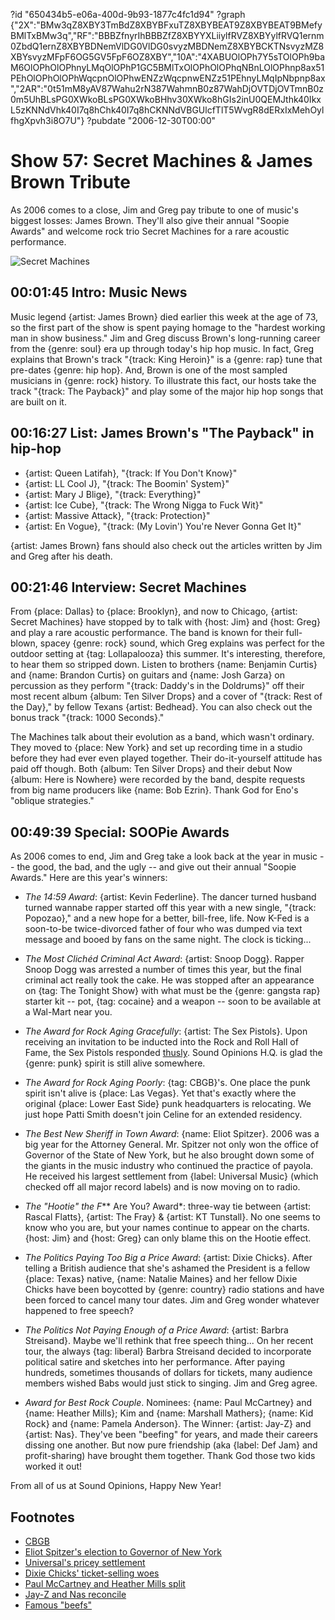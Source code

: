?id "650434b5-e06a-400d-9b93-1877c4fc1d94"
?graph {"2X":"BMw3qZ8XBY3TmBdZ8XBYBFxuTZ8XBYBEAT9Z8XBYBEAT9BMefyBMlTxBMw3q","RF":"BBBZfnyrIhBBBZfZ8XBYYXLiiylfRVZ8XBYylfRVQ1ernm0ZbdQ1ernZ8XBYBDNemVlDG0VlDG0svyzMBDNemZ8XBYBCKTNsvyzMZ8XBYsvyzMFpF6OG5GV5FpF6OZ8XBY","10A":"4XABUOlOPh7Y5sTOlOPh9baM6OlOPhOlOPhnyLMqOlOPhP1GC5BMlTxOlOPhOlOPhqNBnLOlOPhnp8ax51PEhOlOPhOlOPhWqcpnOlOPhwENZzWqcpnwENZz51PEhnyLMqIpNbpnp8ax","2AR":"0t51mM8yAV87Wahu2rN387WahmnB0z87WahDjOVTDjOVTmnB0z0m5UhBLsPG0XWkoBLsPG0XWkoBHhv30XWko8hGIs2inU0QEMJthk40IkxL5zKNNdVhk40I7q8hChk40I7q8hCKNNdVBGUlcfTlT5WvgR8dERxIxMehOylfhgXpvh3i8O7U"}
?pubdate "2006-12-30T00:00"

# Show 57: Secret Machines & James Brown Tribute
As 2006 comes to a close, Jim and Greg pay tribute to one of music's biggest losses: James Brown. They'll also give their annual "Soopie Awards" and welcome rock trio Secret Machines for a rare acoustic performance.

![Secret Machines](https://static.soundopinions.org/images/2006/secretmachines.jpg)

## 00:01:45 Intro: Music News
Music legend {artist: James Brown} died earlier this week at the age of 73, so the first part of the show is spent paying homage to the "hardest working man in show business." Jim and Greg discuss Brown's long-running career from the {genre: soul} era up through today's hip hop music. In fact, Greg explains that Brown's track "{track: King Heroin}" is a {genre: rap} tune that pre-dates {genre: hip hop}. And, Brown is one of the most sampled musicians in {genre: rock} history. To illustrate this fact, our hosts take the track "{track: The Payback}" and play some of the major hip hop songs that are built on it.

## 00:16:27 List: James Brown's "The Payback" in hip-hop
- {artist: Queen Latifah}, "{track: If You Don't Know}"
- {artist:  LL Cool J}, "{track: The Boomin' System}" 
- {artist: Mary J Blige}, "{track: Everything}"
- {artist: Ice Cube}, "{track: The Wrong Nigga to Fuck Wit}"
- {artist: Massive Attack}, "{track: Protection}" 
- {artist: En Vogue}, "{track: (My Lovin') You're Never Gonna Get It}"

{artist: James Brown} fans should also check out the articles written by Jim and Greg after his death.

## 00:21:46 Interview: Secret Machines
From {place: Dallas} to {place: Brooklyn}, and now to Chicago, {artist: Secret Machines} have stopped by to talk with {host: Jim} and {host: Greg} and play a rare acoustic performance. The band is known for their full-blown, spacey {genre: rock} sound, which Greg explains was perfect for the outdoor setting at {tag: Lollapalooza} this summer. It's interesting, therefore, to hear them so stripped down. Listen to brothers {name: Benjamin Curtis} and {name: Brandon Curtis} on guitars and {name: Josh Garza} on percussion as they perform "{track: Daddy's in the Doldrums}" off their most recent album {album: Ten Silver Drops} and a cover of "{track: Rest of the Day}," by fellow Texans {artist: Bedhead}. You can also check out the bonus track "{track: 1000 Seconds}."

The Machines talk about their evolution as a band, which wasn't ordinary. They moved to {place: New York} and set up recording time in a studio before they had ever even played together. Their do-it-yourself attitude has paid off though. Both {album: Ten Silver Drops} and their debut Now {album: Here is Nowhere} were recorded by the band, despite requests from big name producers like {name: Bob Ezrin}. Thank God for Eno's "oblique strategies."

## 00:49:39 Special: SOOPie Awards
As 2006 comes to end, Jim and Greg take a look back at the year in music -- the good, the bad, and the ugly -- and give out their annual "Soopie Awards." 
Here are this year's winners:

- *The 14:59 Award*: {artist: Kevin Federline}. The dancer turned husband turned wannabe rapper started off this year with a new single, "{track: Popozao}," and a new hope for a better, bill-free, life. Now K-Fed is a soon-to-be twice-divorced father of four who was dumped via text message and booed by fans on the same night. The clock is ticking...

- *The Most Clichéd Criminal Act Award*: {artist: Snoop Dogg}. Rapper Snoop Dogg was arrested a number of times this year, but the final criminal act really took the cake. He was stopped after an appearance on {tag: The Tonight Show} with what must be the {genre: gangsta rap} starter kit -- pot, {tag: cocaine} and a weapon -- soon to be available at a Wal-Mart near you.

- *The Award for Rock Aging Gracefully*: {artist: The Sex Pistols}. Upon receiving an invitation to be inducted into the Rock and Roll Hall of Fame, the Sex Pistols responded [thusly](http://www.sexpistolsofficial.com/official-announcement-regarding-the-rock-and-roll-hall-of-fame/). Sound Opinions H.Q. is glad the {genre: punk} spirit is still alive somewhere.

- *The Award for Rock Aging Poorly*: {tag: CBGB}'s. One place the punk spirit isn't alive is {place: Las Vegas}. Yet that's exactly where the original {place: Lower East Side} punk headquarters is relocating. We just hope Patti Smith doesn't join Celine for an extended residency.

- *The Best New Sheriff in Town Award*: {name: Eliot Spitzer}. 2006 was a big year for the Attorney General. Mr. Spitzer not only won the office of Governor of the State of New York, but he also brought down some of the giants in the music industry who continued the practice of payola. He received his largest settlement from {label: Universal Music} (which checked off all major record labels) and is now moving on to radio.

- *The "Hootie" the F*** Are You? Award*: three-way tie between {artist: Rascal Flatts}, {artist: The Fray} & {artist: KT Tunstall}. No one seems to know who you are, but your names continue to appear on the charts. {host: Jim} and {host: Greg} can only blame this on the Hootie effect.

- *The Politics Paying Too Big a Price Award*: {artist: Dixie Chicks}. After telling a British audience that she's ashamed the President is a fellow {place: Texas} native, {name: Natalie Maines} and her fellow Dixie Chicks have been boycotted by {genre: country} radio stations and have been forced to cancel many tour dates. Jim and Greg wonder whatever happened to free speech?

- *The Politics Not Paying Enough of a Price Award*: {artist: Barbra Streisand}. Maybe we'll rethink that free speech thing... On her recent tour, the always {tag: liberal} Barbra Streisand decided to incorporate political satire and sketches into her performance. After paying hundreds, sometimes thousands of dollars for tickets, many audience members wished Babs would just stick to singing. Jim and Greg agree.

- *Award for Best Rock Couple*. Nominees: {name: Paul McCartney} and {name: Heather Mills}; Kim and {name: Marshall Mathers}; {name: Kid Rock} and {name: Pamela Anderson}. The Winner: {artist: Jay-Z} and {artist: Nas}. They've been "beefing" for years, and made their careers dissing one another. But now pure friendship (aka {label: Def Jam} and profit-sharing) have brought them together. Thank God those two kids worked it out!

From all of us at Sound Opinions,
Happy New Year! 

## Footnotes
- [CBGB](http://en.wikipedia.org/wiki/CBGB)
- [Eliot Spitzer's election to Governor of New York](http://en.wikipedia.org/wiki/New_York_gubernatorial_election,_2006)
- [Universal's pricey settlement](http://www.nytimes.com/2006/05/12/business/12payola.html?ex=1305086400&en=55bcf1546ea3e870&ei=5090&partner=rssuserland&emc=rss)
- [Dixie Chicks' ticket-selling woes](http://www.usatoday.com/life/music/news/2006-06-08-dixie-chicks-tour_x.htm)
- [Paul McCartney and Heather Mills split](http://arts.guardian.co.uk/news/story/0,,1776957,00.html)
- [Jay-Z and Nas reconcile](http://www.mtv.com/news/articles/1512432/20051028/jay_z.jhtml)
- [Famous "beefs"](http://en.wikipedia.org/wiki/Hip_hop_rivalries)
